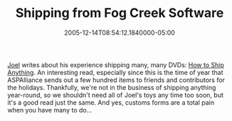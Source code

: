 ﻿---
title: Shipping from Fog Creek Software
date: "2005-12-14T08:54:12.1840000-05:00"
description: "Joel writes about his experience shipping many, many DVDs: How to Ship Anything. An interesting read, especially since this is the time of year that ASPAlliance sends out a few hundred items to friends and contributors for the holidays."
featuredImage: img/shipping-from-fog-creek-software-featured.png
---

[Joel](http://www.joelonsoftware.com/) writes about his experience shipping many, many DVDs: [How to Ship Anything](http://www.joelonsoftware.com/articles/HowToShipAnything.html). An interesting read, especially since this is the time of year that ASPAlliance sends out a few hundred items to friends and contributors for the holidays. Thankfully, we're not in the business of shipping anything year-round, so we shouldn't need all of Joel's toys any time too soon, but it's a good read just the same. And yes, customs forms are a total pain when you have many to do…

